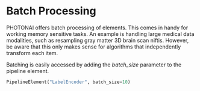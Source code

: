 <h1>Batch Processing</h1>
PHOTONAI offers batch processing of elements. This comes in handy for working memory sensitive tasks.
An example is handling large medical data modalities, such as resampling gray matter 3D brain scan niftis. 
However, be aware that this only makes sense for algorithms that independently transform each item.

Batching is easily accessed by adding the _batch_size_ parameter to the pipeline element.

```python
PipelineElement("LabelEncoder", batch_size=10)
```